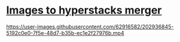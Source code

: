 # [Images to hyperstacks merger](Tools%20for%20EVOS-M7000%20images/Images_to_Hyperstacks_merger.py)
https://user-images.githubusercontent.com/62916582/202936845-5192c0e0-7f5e-48d7-b35b-ec1e2f27976b.mp4

#
